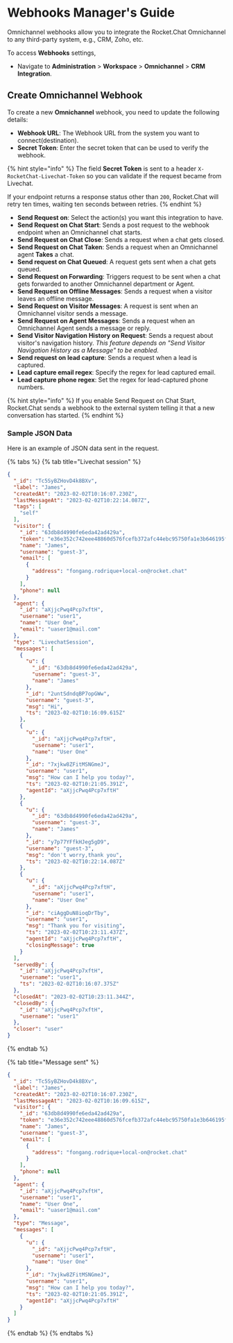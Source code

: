 # Webhooks Manager's Guide

Omnichannel webhooks allow you to integrate the Rocket.Chat Omnichannel to any third-party system, e.g., CRM, Zoho, etc.

To access **Webhooks** settings,

* Navigate to **Administration** > **Workspace** > **Omnichannel** > **CRM Integration**.

## Create Omnichannel Webhook

To create a new **Omnichannel** webhook, you need to update the following details:

* **Webhook URL**: The Webhook URL from the system you want to connect(destination).
* **Secret Token**: Enter the secret token that can be used to verify the webhook.

{% hint style="info" %}
The field **Secret Token** is sent to a header `X-RocketChat-Livechat-Token` so you can validate if the request became from Livechat.

If your endpoint returns a response status other than `200`, Rocket.Chat will retry ten times, waiting ten seconds between retries.
{% endhint %}

* **Send Request on**: Select the action(s) you want this integration to have.
* **Send Request on Chat Start**: Sends a post request to the webhook endpoint when an Omnichannel chat starts.
* **Send Request on Chat Close**: Sends a request when a chat gets closed.
* **Send Request on Chat Taken**: Sends a request when an Omnichannel agent **Takes** a chat.
* **Send request on Chat Queued**: A request gets sent when a chat gets queued.
* **Send Request on Forwarding**: Triggers request to be sent when a chat gets forwarded to another Omnichannel department or Agent.
* **Send Request on Offline Messages**: Sends a request when a visitor leaves an offline message.
* **Send Request on Visitor Messages**: A request is sent when an Omnichannel visitor sends a message.
* **Send Request on Agent Messages**: Sends a request when an Omnichannel Agent sends a message or reply.
* **Send Visitor Navigation History on Request**: Sends a request about visitor's navigation history. _This feature depends on "Send Visitor Navigation History as a Message" to be enabled._
* **Send request on lead capture**: Sends a request when a lead is captured.
* **Lead capture email regex**: Specify the regex for lead captured email.
* **Lead capture phone regex**: Set the regex for lead-captured phone numbers.

{% hint style="info" %}
If you enable Send Request on Chat Start, Rocket.Chat sends a webhook to the external system telling it that a new conversation has started.
{% endhint %}

### Sample JSON Data

Here is an example of JSON data sent in the request.

{% tabs %}
{% tab title="Livechat session" %}
```json
{
  "_id": "Tc5SyBZHovD4k8BXv",
  "label": "James",
  "createdAt": "2023-02-02T10:16:07.230Z",
  "lastMessageAt": "2023-02-02T10:22:14.087Z",
  "tags": [
    "self"
  ],
  "visitor": {
    "_id": "63db8d4990fe6eda42ad429a",
    "token": "e36e352c742eee48860d576fcefb372afc44ebc95750fa1e3b646195f702341a",
    "name": "James",
    "username": "guest-3",
    "email": [
      {
        "address": "fongang.rodrique+local-on@rocket.chat"
      }
    ],
    "phone": null
  },
  "agent": {
    "_id": "aXjjcPwq4Pcp7xftH",
    "username": "user1",
    "name": "User One",
    "email": "uaser1@mail.com"
  },
  "type": "LivechatSession",
  "messages": [
    {
      "u": {
        "_id": "63db8d4990fe6eda42ad429a",
        "username": "guest-3",
        "name": "James"
      },
      "_id": "2untSdndqBP7opGWw",
      "username": "guest-3",
      "msg": "Hi",
      "ts": "2023-02-02T10:16:09.615Z"
    },
    {
      "u": {
        "_id": "aXjjcPwq4Pcp7xftH",
        "username": "user1",
        "name": "User One"
      },
      "_id": "7xjkw8ZFitMSNGmeJ",
      "username": "user1",
      "msg": "How can I help you today?",
      "ts": "2023-02-02T10:21:05.391Z",
      "agentId": "aXjjcPwq4Pcp7xftH"
    },
    {
      "u": {
        "_id": "63db8d4990fe6eda42ad429a",
        "username": "guest-3",
        "name": "James"
      },
      "_id": "y7p77YFfkHJeg5gD9",
      "username": "guest-3",
      "msg": "don't worry,thank you",
      "ts": "2023-02-02T10:22:14.087Z"
    },
    {
      "u": {
        "_id": "aXjjcPwq4Pcp7xftH",
        "username": "user1",
        "name": "User One"
      },
      "_id": "ciAggDuN8ioqDrTby",
      "username": "user1",
      "msg": "Thank you for visiting",
      "ts": "2023-02-02T10:23:11.437Z",
      "agentId": "aXjjcPwq4Pcp7xftH",
      "closingMessage": true
    }
  ],
  "servedBy": {
    "_id": "aXjjcPwq4Pcp7xftH",
    "username": "user1",
    "ts": "2023-02-02T10:16:07.375Z"
  },
  "closedAt": "2023-02-02T10:23:11.344Z",
  "closedBy": {
    "_id": "aXjjcPwq4Pcp7xftH",
    "username": "user1"
  },
  "closer": "user"
}
```
{% endtab %}

{% tab title="Message sent" %}
```json
{
  "_id": "Tc5SyBZHovD4k8BXv",
  "label": "James",
  "createdAt": "2023-02-02T10:16:07.230Z",
  "lastMessageAt": "2023-02-02T10:16:09.615Z",
  "visitor": {
    "_id": "63db8d4990fe6eda42ad429a",
    "token": "e36e352c742eee48860d576fcefb372afc44ebc95750fa1e3b646195f702341a",
    "name": "James",
    "username": "guest-3",
    "email": [
      {
        "address": "fongang.rodrique+local-on@rocket.chat"
      }
    ],
    "phone": null
  },
  "agent": {
    "_id": "aXjjcPwq4Pcp7xftH",
    "username": "user1",
    "name": "User One",
    "email": "uaser1@mail.com"
  },
  "type": "Message",
  "messages": [
    {
      "u": {
        "_id": "aXjjcPwq4Pcp7xftH",
        "username": "user1",
        "name": "User One"
      },
      "_id": "7xjkw8ZFitMSNGmeJ",
      "username": "user1",
      "msg": "How can I help you today?",
      "ts": "2023-02-02T10:21:05.391Z",
      "agentId": "aXjjcPwq4Pcp7xftH"
    }
  ]
}
```
{% endtab %}
{% endtabs %}
